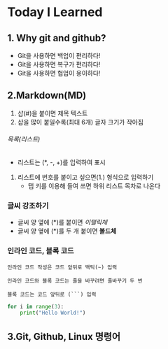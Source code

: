 # Today I Learned

## 1. Why git and github?

- Git을 사용하면 백업이 편리하다!
- Git을 사용하면 복구가 편리하다!
- Git을 사용하면 협업이 용이하다!

## 2.Markdown(MD)

1. 샵(#)을 붙이면 제목 텍스트
2. 샵을 많이 붙일수록(최대 6개) 글자 크기가 작아짐

###### 목록(리스트)

- 리스트는 (*, -, +)를 입력하여 표시
1. 리스트에 번호를 붙이고 싶으면(1.) 형식으로 입력하기
    - 탭 키를 이용해 들여 쓰면 하위 리스트 목차로 나온다

### 글씨 강조하기

- 글씨 양 옆에 (*)를 붙이면 *이탤릭체*
- 글씨 양 옆에 (*)를 두 개 붙이면 **볼드체**

### 인라인 코드, 블록 코드

`인라인 코드 작성은 코드 앞뒤로 백틱(~) 입력`

`인라인 코드와 블록 코드는 줄을 바꾸려면 줄바꾸기 두 번`

`블록 코드는 코드 앞뒤로 (```) 입력`
```python
for i in range(3):
    print("Hello World!")
```

## 3.Git, Github, Linux 명령어